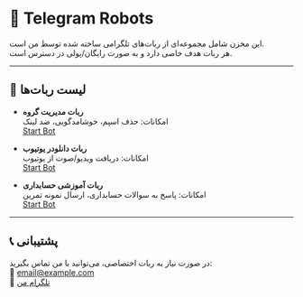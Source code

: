 # 🤖 Telegram Robots

این مخزن شامل مجموعه‌ای از ربات‌های تلگرامی ساخته شده توسط من است.  
هر ربات هدف خاصی دارد و به صورت رایگان/پولی در دسترس است.

---

## 📌 لیست ربات‌ها
- **ربات مدیریت گروه**  
  امکانات: حذف اسپم، خوشامدگویی، ضد لینک  
  [Start Bot](https://t.me/your_bot_link)

- **ربات دانلودر یوتیوب**  
  امکانات: دریافت ویدیو/صوت از یوتیوب  
  [Start Bot](https://t.me/your_bot_link)

- **ربات آموزشی حسابداری**  
  امکانات: پاسخ به سوالات حسابداری، ارسال نمونه تمرین  
  [Start Bot](https://t.me/your_bot_link)

---

## 📞 پشتیبانی
در صورت نیاز به ربات اختصاصی، می‌توانید با من تماس بگیرید:  
📧 email@example.com  
📱 [تلگرام من](https://t.me/your_username)
